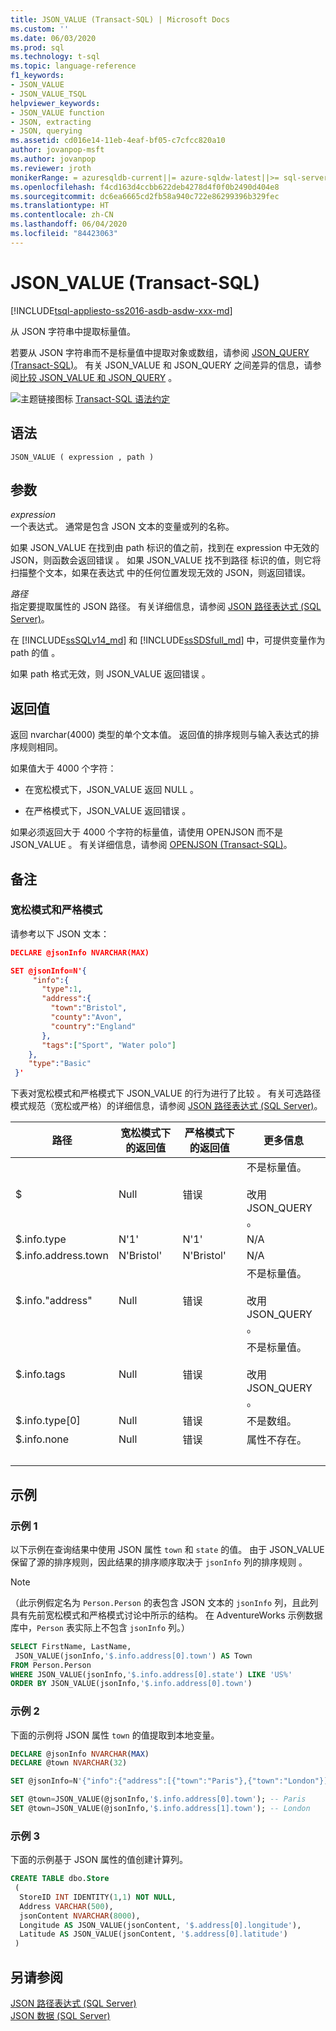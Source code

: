 ```yaml
---
title: JSON_VALUE (Transact-SQL) | Microsoft Docs
ms.custom: ''
ms.date: 06/03/2020
ms.prod: sql
ms.technology: t-sql
ms.topic: language-reference
f1_keywords:
- JSON_VALUE
- JSON_VALUE_TSQL
helpviewer_keywords:
- JSON_VALUE function
- JSON, extracting
- JSON, querying
ms.assetid: cd016e14-11eb-4eaf-bf05-c7cfcc820a10
author: jovanpop-msft
ms.author: jovanpop
ms.reviewer: jroth
monikerRange: = azuresqldb-current||= azure-sqldw-latest||>= sql-server-2016||>= sql-server-linux-2017||= sqlallproducts-allversions
ms.openlocfilehash: f4cd163d4ccbb622deb4278d4f0f0b2490d404e8
ms.sourcegitcommit: dc6ea6665cd2fb58a940c722e86299396b329fec
ms.translationtype: HT
ms.contentlocale: zh-CN
ms.lasthandoff: 06/04/2020
ms.locfileid: "84423063"
---
```

# <a name="json_value-transact-sql"></a>JSON_VALUE (Transact-SQL)

[!INCLUDE[tsql-appliesto-ss2016-asdb-asdw-xxx-md](../../includes/tsql-appliesto-ss2016-asdb-asdw-xxx-md.md)]

 从 JSON 字符串中提取标量值。  
  
 若要从 JSON 字符串而不是标量值中提取对象或数组，请参阅 [JSON_QUERY (Transact-SQL)](../../t-sql/functions/json-query-transact-sql.md)。 有关 JSON_VALUE 和 JSON_QUERY 之间差异的信息，请参阅[比较 JSON_VALUE 和 JSON_QUERY](../../relational-databases/json/validate-query-and-change-json-data-with-built-in-functions-sql-server.md#JSONCompare)   。  
  
 ![主题链接图标](../../database-engine/configure-windows/media/topic-link.gif "“主题链接”图标") [Transact-SQL 语法约定](../../t-sql/language-elements/transact-sql-syntax-conventions-transact-sql.md)  
  
## <a name="syntax"></a>语法  
  
```syntaxsql
JSON_VALUE ( expression , path )  
```  
  
## <a name="arguments"></a>参数

 *expression*  
 一个表达式。 通常是包含 JSON 文本的变量或列的名称。  

 如果 JSON_VALUE 在找到由 path 标识的值之前，找到在 expression 中无效的 JSON，则函数会返回错误    。 如果 JSON_VALUE  找不到路径  标识的值，则它将扫描整个文本，如果在表达式  中的任何位置发现无效的 JSON，则返回错误。
  
 *路径*  
 指定要提取属性的 JSON 路径。 有关详细信息，请参阅 [JSON 路径表达式 (SQL Server)](../../relational-databases/json/json-path-expressions-sql-server.md)。  

在 [!INCLUDE[ssSQLv14_md](../../includes/sssqlv14-md.md)] 和 [!INCLUDE[ssSDSfull_md](../../includes/sssdsfull-md.md)] 中，可提供变量作为 path 的值  。
  
 如果 path 格式无效，则 JSON_VALUE 返回错误   。  
  
## <a name="return-value"></a>返回值

 返回 nvarchar(4000) 类型的单个文本值。 返回值的排序规则与输入表达式的排序规则相同。  
  
 如果值大于 4000 个字符：  
  
- 在宽松模式下，JSON_VALUE 返回 NULL  。  
  
- 在严格模式下，JSON_VALUE 返回错误  。  
  
 如果必须返回大于 4000 个字符的标量值，请使用 OPENJSON 而不是 JSON_VALUE   。 有关详细信息，请参阅 [OPENJSON (Transact-SQL)](../../t-sql/functions/openjson-transact-sql.md)。  
  
## <a name="remarks"></a>备注

### <a name="lax-mode-and-strict-mode"></a>宽松模式和严格模式

 请参考以下 JSON 文本：  
  
```json  
DECLARE @jsonInfo NVARCHAR(MAX)

SET @jsonInfo=N'{  
     "info":{    
       "type":1,  
       "address":{    
         "town":"Bristol",  
         "county":"Avon",  
         "country":"England"  
       },  
       "tags":["Sport", "Water polo"]  
    },  
    "type":"Basic"  
 }'  
```  
  
 下表对宽松模式和严格模式下 JSON_VALUE 的行为进行了比较  。 有关可选路径模式规范（宽松或严格）的详细信息，请参阅 [JSON 路径表达式 (SQL Server)](../../relational-databases/json/json-path-expressions-sql-server.md)。  
  
|路径|宽松模式下的返回值|严格模式下的返回值|更多信息|  
|----------|------------------------------|---------------------------------|---------------|  
|$|Null|错误|不是标量值。<br /><br /> 改用 JSON_QUERY  。|  
|$.info.type|N'1'|N'1'|N/A|  
|$.info.address.town|N'Bristol'|N'Bristol'|N/A|  
|$.info."address"|Null|错误|不是标量值。<br /><br /> 改用 JSON_QUERY  。|  
|$.info.tags|Null|错误|不是标量值。<br /><br /> 改用 JSON_QUERY  。|  
|$.info.type[0]|Null|错误|不是数组。|  
|$.info.none|Null|错误|属性不存在。|  
| &nbsp; | &nbsp; | &nbsp; | &nbsp; |
  
## <a name="examples"></a>示例  
  
### <a name="example-1"></a>示例 1
 以下示例在查询结果中使用 JSON 属性 `town` 和 `state` 的值。 由于 JSON_VALUE 保留了源的排序规则，因此结果的排序顺序取决于 `jsonInfo` 列的排序规则  。 

> [!NOTE]
> （此示例假定名为 `Person.Person` 的表包含 JSON 文本的 `jsonInfo` 列，且此列具有先前宽松模式和严格模式讨论中所示的结构。 在 AdventureWorks 示例数据库中，`Person` 表实际上不包含 `jsonInfo` 列。）
  
```sql  
SELECT FirstName, LastName,
 JSON_VALUE(jsonInfo,'$.info.address[0].town') AS Town
FROM Person.Person
WHERE JSON_VALUE(jsonInfo,'$.info.address[0].state') LIKE 'US%'
ORDER BY JSON_VALUE(jsonInfo,'$.info.address[0].town')
```  
  
### <a name="example-2"></a>示例 2
 下面的示例将 JSON 属性 `town` 的值提取到本地变量。  
  
```sql
DECLARE @jsonInfo NVARCHAR(MAX)
DECLARE @town NVARCHAR(32)

SET @jsonInfo=N'{"info":{"address":[{"town":"Paris"},{"town":"London"}]}}';

SET @town=JSON_VALUE(@jsonInfo,'$.info.address[0].town'); -- Paris
SET @town=JSON_VALUE(@jsonInfo,'$.info.address[1].town'); -- London
```  
  
### <a name="example-3"></a>示例 3
 下面的示例基于 JSON 属性的值创建计算列。  
  
```sql  
CREATE TABLE dbo.Store
 (
  StoreID INT IDENTITY(1,1) NOT NULL,
  Address VARCHAR(500),
  jsonContent NVARCHAR(8000),
  Longitude AS JSON_VALUE(jsonContent, '$.address[0].longitude'),
  Latitude AS JSON_VALUE(jsonContent, '$.address[0].latitude')
 )
```  
  
## <a name="see-also"></a>另请参阅
 [JSON 路径表达式 (SQL Server)](../../relational-databases/json/json-path-expressions-sql-server.md)   
 [JSON 数据 (SQL Server)](../../relational-databases/json/json-data-sql-server.md)  
  
